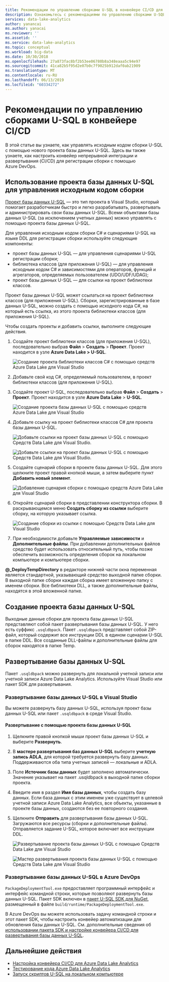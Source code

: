 ```yaml
---
title: Рекомендации по управлению сборками U-SQL в конвейере CI/CD для Azure Data Lake
description: Ознакомьтесь с рекомендациями по управлению сборками U-SQL C# в конвейере CI/CD с помощью Azure DevOps.
services: data-lake-analytics
author: yanancai
ms.author: yanacai
ms.reviewer: ''
ms.assetid: ''
ms.service: data-lake-analytics
ms.topic: conceptual
ms.workload: big-data
ms.date: 10/30/2018
ms.openlocfilehash: 27a873fac8bf2b53ee06780b8a348eaaa5c94e97
ms.sourcegitcommit: 41ca82b5f95d2e07b0c7f9025b912daf0ab21909
ms.translationtype: MT
ms.contentlocale: ru-RU
ms.lasthandoff: 06/13/2019
ms.locfileid: "60334272"
---
```

# <a name="best-practices-for-managing-u-sql-assemblies-in-a-cicd-pipeline"></a>Рекомендации по управлению сборками U-SQL в конвейере CI/CD

В этой статье вы узнаете, как управлять исходным кодом сборки U-SQL с помощью нового проекта базы данных U-SQL. Здесь вы также узнаете, как настроить конвейер непрерывной интеграции и развертывания (CI/CD) для регистрации сборки с помощью Azure DevOps.

## <a name="use-the-u-sql-database-project-to-manage-assembly-source-code"></a>Использование проекта базы данных U-SQL для управления исходным кодом сборки

[Проект базы данных U-SQL](data-lake-analytics-data-lake-tools-develop-usql-database.md) — это тип проекта в Visual Studio, который помогает разработчикам быстро и легко разрабатывать, развертывать и администрировать свои базы данных U-SQL. Всеми объектами базы данных U-SQL (за исключением учетных данных) можно управлять с помощью проекта базы данных U-SQL. 

Для управления исходным кодом сборки C# и сценариями U-SQL на языке DDL для регистрации сборки используйте следующие компоненты:

* проект базы данных U-SQL — для управления сценариями U-SQL регистрации сборки;
* библиотека классов (для приложения U-SQL) — для управления исходным кодом C# и зависимостями для операторов, функций и агрегаторов, определяемых пользователем (UDO/UDF/UDAG);
* проект базы данных U-SQL — для ссылки на проект библиотеки классов. 

Проект базы данных U-SQL может ссылаться на проект библиотеки классов (для приложения U-SQL). Сборки, зарегистрированные в базе данных U-SQL, можно создать с помощью исходного кода C#, на который есть ссылка, из этого проекта библиотеки классов (для приложения U-SQL).

Чтобы создать проекты и добавить ссылки, выполните следующие действия.
1. Создайте проект библиотеки классов (для приложения U-SQL), последовательно выбрав **Файл** > **Создать** > **Проект**. Проект находится в узле **Azure Data Lake > U-SQL**.

   ![Создание проекта библиотеки классов C# с помощью средств Azure Data Lake для Visual Studio](./media/data-lake-analytics-cicd-manage-assemblies/create-c-sharp-class-library-project.png)
1. Добавьте свой код C#, определяемый пользователем, в проект библиотеки классов (для приложения U-SQL).

1. Создайте проект U-SQL, последовательно выбрав **Файл** > **Создать** > **Проект**. Проект находится в узле **Azure Data Lake** > **U-SQL**.

   ![Создание проекта базы данных U-SQL с помощью средств Azure Data Lake для Visual Studio](media/data-lake-analytics-cicd-manage-assemblies/create-u-sql-database-project.png)
1. Добавьте ссылку на проект библиотеки классов C# для проекта базы данных U-SQL.

    ![Добавьте ссылки на проект базы данных U-SQL с помощью Средств Data Lake для Visual Studio.](./media/data-lake-analytics-cicd-manage-assemblies/data-lake-tools-add-project-reference.png) 

    ![Добавьте ссылки на проект базы данных U-SQL с помощью Средств Data Lake для Visual Studio.](./media/data-lake-analytics-cicd-manage-assemblies/data-lake-tools-add-project-reference-wizard.png)

5. Создайте сценарий сборки в проекте базы данных U-SQL. Для этого щелкните проект правой кнопкой мыши, а затем выберите пункт **Добавить новый элемент**.

   ![Добавление сценария сборки с помощью средств Azure Data Lake для Visual Studio](media/data-lake-analytics-cicd-manage-assemblies/add-assembly-script.png)

1. Откройте сценарий сборки в представлении конструктора сборки. В раскрывающемся меню **Создать сборку из ссылки** выберите сборку, на которую указывает ссылка.

    ![Создание сборки из ссылки с помощью Средств Data Lake для Visual Studio](./media/data-lake-analytics-cicd-manage-assemblies/data-lake-tools-create-assembly-from-reference.png)

7. При необходимости добавьте **Управляемые зависимости** и **Дополнительные файлы**. При добавлении дополнительных файлов средство будет использовать относительный путь, чтобы позже обеспечить возможность определения сборок на локальном компьютере и компьютере сборки.

**\@_DeployTempDirectory** в редакторе нижней части окна переменная является стандартной, указывающий средство выходной папке сборки. В выходной папке сборки каждая сборка имеет вложенную папку с именем сборки. Все библиотеки DLL, а также дополнительные файлы, находятся в этой вложенной папке.

## <a name="build-a-u-sql-database-project"></a>Создание проекта базы данных U-SQL

Выходные данные сборки для проекта базы данных U-SQL представляют собой пакет развертывания базы данных U-SQL. У него есть суффикс `.usqldbpack`. Пакет `.usqldbpack` представляет собой ZIP-файл, который содержит все инструкции DDL в едином сценарии U-SQL в папке DDL. Все созданные DLL-файлы и дополнительные файлы для сборок находятся в папке Temp.

## <a name="deploy-a-u-sql-database"></a>Развертывание базы данных U-SQL

Пакет `.usqldbpack` можно развернуть для локальной учетной записи или учетной записи Azure Data Lake Analytics. Используйте Visual Studio или пакет SDK для развертывания. 

### <a name="deploy-a-u-sql-database-in-visual-studio"></a>Развертывание базы данных U-SQL в Visual Studio

Вы можете развернуть базу данных U-SQL, используя проект базы данных U-SQL или пакет `.usqldbpack` в среде Visual Studio.

#### <a name="deploy-by-using-a-u-sql-database-project"></a>Развертывание с помощью проекта базы данных U-SQL

1.  Щелкните правой кнопкой мыши проект базы данных U-SQL и выберите **Развернуть**.
2.  В **мастере развертывания баз данных U-SQL** выберите **учетную запись ADLA**, для которой требуется развернуть базу данных. Поддерживаются оба типа учетных записей — локальные и ADLA.
3.  Поле **Источник базы данных** будет заполнено автоматически. Значение указывает на пакет .usqldbpack в выходной папке сборки проекта.
4.  Введите имя в раздел **Имя базы данных**, чтобы создать базу данных. Если база данных с этим именем уже существует в целевой учетной записи Azure Data Lake Analytics, все объекты, указанные в проекте базы данных, создаются без ее повторного создания.
5.  Щелкните **Отправить** для развертывания базы данных U-SQL. Загружаются все ресурсы (сборки и дополнительные файлы). Отправляется задание U-SQL, которое включает все инструкции DDL.

    ![Развертывание проекта базы данных U-SQL с помощью Средств Data Lake для Visual Studio](./media/data-lake-analytics-cicd-manage-assemblies/data-lake-tools-deploy-usql-database-project.png)

    ![Мастер развертывания проекта базы данных U-SQL с помощью Средств Data Lake для Visual Studio](./media/data-lake-analytics-cicd-manage-assemblies/data-lake-tools-deploy-usql-database-project-wizard.png)

### <a name="deploy-a-u-sql-database-in-azure-devops"></a>Развертывание базы данных U-SQL в Azure DevOps

`PackageDeploymentTool.exe` предоставляет программный интерфейс и интерфейс командной строки, которые позволяют развернуть базы данных U-SQL. Пакет SDK включен в [пакет U-SQL SDK для NuGet](https://www.nuget.org/packages/Microsoft.Azure.DataLake.USQL.SDK/), размещенный в файле `build/runtime/PackageDeploymentTool.exe`.

В Azure DevOps вы можете использовать задачу командной строки и этот пакет SDK, чтобы настроить конвейер автоматизации для обновления базы данных U-SQL. См. дополнительные сведения об [использовании пакета SDK и настройке конвейера CI/CD для развертывания базы данных U-SQL](data-lake-analytics-cicd-overview.md#deploy-u-sql-database-through-azure-pipelines).

## <a name="next-steps"></a>Дальнейшие действия

* [Настройка конвейера CI/CD для Azure Data Lake Analytics](data-lake-analytics-cicd-overview.md)
* [Тестирование кода Azure Data Lake Analytics](data-lake-analytics-cicd-test.md)
* [Запуск скриптов U-SQL на локальном компьютере](data-lake-analytics-data-lake-tools-local-run.md)
